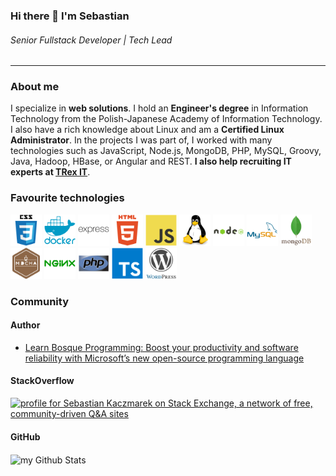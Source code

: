 ### Hi there 👋 I'm Sebastian
###### Senior Fullstack Developer | Tech Lead

---

### About me
I specialize in **web solutions**. I hold an **Engineer's degree** in Information Technology from the Polish-Japanese Academy of Information Technology. I also have a rich knowledge about Linux and am a **Certified Linux Administrator**. In the projects I was part of, I worked with many technologies such as JavaScript, Node.js, MongoDB, PHP, MySQL, Groovy, Java, Hadoop, HBase, or Angular and REST. **I also help recruiting IT experts at [TRex IT](https://trex-it.com/)**.

### Favourite technologies
<p align=left>
<img src="https://github.com/devicons/devicon/blob/master/icons/css3/css3-original-wordmark.svg" width=50 height=50/>
<img src="https://github.com/devicons/devicon/blob/master/icons/docker/docker-plain-wordmark.svg" width=50 height=50/>
<img src="https://github.com/devicons/devicon/blob/master/icons/express/express-original-wordmark.svg" width=50 height=50/>
<img src="https://github.com/devicons/devicon/blob/master/icons/html5/html5-plain-wordmark.svg" width=50 height=50/>
<img src="https://github.com/devicons/devicon/blob/master/icons/javascript/javascript-original.svg" width=50 height=50/>
<img src="https://github.com/devicons/devicon/blob/master/icons/linux/linux-original.svg" width=50 height=50/>
<img src="https://github.com/devicons/devicon/blob/master/icons/nodejs/nodejs-original-wordmark.svg" width=50 height=50/>
<img src="https://github.com/devicons/devicon/blob/master/icons/mysql/mysql-original-wordmark.svg" width=50 height=50/>
<img src="https://github.com/devicons/devicon/blob/master/icons/mongodb/mongodb-original-wordmark.svg" width=50 height=50/>
<img src="https://github.com/devicons/devicon/blob/master/icons/mocha/mocha-plain.svg" width=50 height=50/>
<img src="https://github.com/devicons/devicon/blob/master/icons/nginx/nginx-original.svg" width=50 height=50/>
<img src="https://github.com/devicons/devicon/blob/master/icons/php/php-original.svg" width=50 height=50/>
<img src="https://github.com/devicons/devicon/blob/master/icons/typescript/typescript-original.svg" width=50 height=50/>
<img src="https://github.com/devicons/devicon/blob/master/icons/wordpress/wordpress-original.svg" width=50 height=50/>
</p>

### Community

#### Author
- [Learn Bosque Programming: Boost your productivity and software reliability with Microsoft’s new open-source programming language](https://www.packtpub.com/programming/learn-bosque-programming) 

#### StackOverflow
<a href="https://stackexchange.com/users/8992458/sebastian-kaczmarek"><img src="https://stackexchange.com/users/flair/8992458.png" width="208" height="58" alt="profile for Sebastian Kaczmarek on Stack Exchange, a network of free, community-driven Q&amp;A sites" title="profile for Sebastian Kaczmarek on Stack Exchange, a network of free, community-driven Q&amp;A sites" /></a>

#### GitHub
<img align="center" src="https://github-readme-stats.vercel.app/api?username=catchmareck&include_all_commits=true&count_private=true&show_icons=true&line_height=20&title_color=2B5BBD&icon_color=1124BB&text_color=A1A1A1&bg_color=0,000000,130F40" alt="my Github Stats"/>
